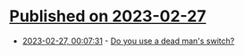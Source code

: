 # [Published on 2023-02-27](index.md)

* [2023-02-27, 00:07:31](https://lobste.rs/s/sidr8v/do_you_use_dead_man_s_switch) - [Do you use a dead man's switch?](https://lobste.rs/s/sidr8v/do_you_use_dead_man_s_switch)

